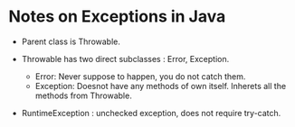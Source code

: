 # Notes on Exceptions in Java

* Parent class is Throwable.

* Throwable has two direct subclasses : Error, Exception.
  - Error: Never suppose to happen, you do not catch them.
  - Exception: Doesnot have any methods of own itself. 
               Inherets all the methods from Throwable.


* RuntimeException : unchecked exception, does not require try-catch.
